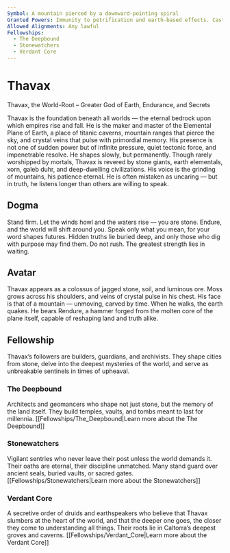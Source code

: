 ```yaml
---
Symbol: A mountain pierced by a downward-pointing spiral
Granted Powers: Immunity to petrification and earth-based effects. Cast Stone Shape once per long rest. Followers cannot be forcibly moved against their will and are resistant to forced transformation.
Allowed Alignments: Any lawful
Fellowships:
  - The Deepbound
  - Stonewatchers
  - Verdant Core
---
```


# Thavax

Thavax, the World-Root – Greater God of Earth, Endurance, and Secrets

Thavax is the foundation beneath all worlds — the eternal bedrock upon which empires rise and fall. He is the maker and master of the Elemental Plane of Earth, a place of titanic caverns, mountain ranges that pierce the sky, and crystal veins that pulse with primordial memory. His presence is not one of sudden power but of infinite pressure, quiet tectonic force, and impenetrable resolve. He shapes slowly, but permanently.
Though rarely worshipped by mortals, Thavax is revered by stone giants, earth elementals, xorn, galeb duhr, and deep-dwelling civilizations. His voice is the grinding of mountains, his patience eternal. He is often mistaken as uncaring — but in truth, he listens longer than others are willing to speak.

## Dogma
 Stand firm. Let the winds howl and the waters rise — you are stone. Endure, and the world will shift around you. Speak only what you mean, for your word shapes futures. Hidden truths lie buried deep, and only those who dig with purpose may find them. Do not rush. The greatest strength lies in waiting.

## Avatar
 Thavax appears as a colossus of jagged stone, soil, and luminous ore. Moss grows across his shoulders, and veins of crystal pulse in his chest. His face is that of a mountain — unmoving, carved by time. When he walks, the earth quakes. He bears Rendure, a hammer forged from the molten core of the plane itself, capable of reshaping land and truth alike.

## Fellowship
 Thavax’s followers are builders, guardians, and archivists. They shape cities from stone, delve into the deepest mysteries of the world, and serve as unbreakable sentinels in times of upheaval.

### The Deepbound
Architects and geomancers who shape not just stone, but the memory of the land itself. They build temples, vaults, and tombs meant to last for millennia.
[[Fellowships/The_Deepbound|Learn more about the The Deepbound]]

### Stonewatchers
Vigilant sentries who never leave their post unless the world demands it. Their oaths are eternal, their discipline unmatched. Many stand guard over ancient seals, buried vaults, or sacred gates.
[[Fellowships/Stonewatchers|Learn more about the Stonewatchers]]

### Verdant Core
A secretive order of druids and earthspeakers who believe that Thavax slumbers at the heart of the world, and that the deeper one goes, the closer they come to understanding all things. Their roots lie in Caltorra’s deepest groves and caverns.
[[Fellowships/Verdant_Core|Learn more about the Verdant Core]]